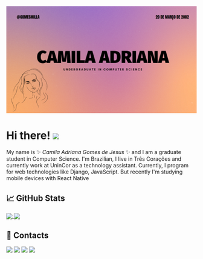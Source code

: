 <img src="GitHub.png">


# Hi there! <img src="https://raw.githubusercontent.com/MartinHeinz/MartinHeinz/master/wave.gif" width="30px">

My name is ✨ _Camila Adriana Gomes de Jesus_ ✨ and I am a graduate student in Computer Science. I'm Brazilian, I live in Três Corações and currently work at UninCor as a technology assistant. Currently, I program for web technologies like Django, JavaScript. But recently I'm studying mobile devices with React Native

<!-- 
Here are some ideas to get you started:

- 🔭 I’m currently working on ...
- 🌱 I’m currently learning ...
- 👯 I’m looking to collaborate on ...
- 🤔 I’m looking for help with ...
- 💬 Ask me about ...
- 📫 How to reach me: ...
- 😄 Pronouns: ...
- ⚡ Fun fact: ... -->

## &#x1f4c8; GitHub Stats


<a href="https://github.com/GomesMilla/GomesMilla">
  <img align="center" src="https://github-readme-stats.vercel.app/api?username=GomesMilla&show_icons=true&theme=radical" />
</a>
<a href="https://github.com/GomesMilla/GomesMilla">
  <img align="center" src="https://github-readme-stats.vercel.app/api/top-langs/?username=GomesMilla&show_icons=true&theme=radical&layout=compact&langs_count=8&langs_count=5" />
</a>

## 📱 Contacts


[<img src="https://img.shields.io/badge/twitter-%231DA1F2.svg?&style=for-the-badge&logo=twitter&logoColor=white" />](https://twitter.com/CamilaA58109563) 
[<img src="https://img.shields.io/badge/linkedin-%230077B5.svg?&style=for-the-badge&logo=linkedin&logoColor=white" />](https://www.linkedin.com/in/USERNAME/) [<img src = "https://img.shields.io/badge/instagram-%23E4405F.svg?&style=for-the-badge&logo=instagram&logoColor=white">](https://www.instagram.com/USERNAME/) [<img src = "https://img.shields.io/badge/facebook-%231877F2.svg?&style=for-the-badge&logo=facebook&logoColor=white">](https://www.facebook.com/USERNAME)

